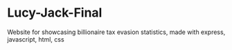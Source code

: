 # Lucy-Jack-Final

Website for showcasing billionaire tax evasion statistics, made with express, javascript, html, css
